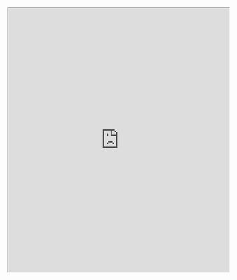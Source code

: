 <iframe src="https://drive.google.com/file/d/1K1d2A5ZAbowbjOSv6Cj0RZyl3S_2Rtd8/preview?usp=drivesdk" width="100%" height="600"></iframe>
